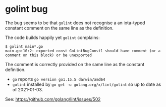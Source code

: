 # golint bug

The bug seems to be that `golint` does not recognise a an iota-typed
constant comment on the same line as the definition.

The code builds happily yet `golint` complains:

```
$ golint main*.go
main.go:10:2: exported const GoLintBugConst1 should have comment (or a comment on this block) or be unexported
```

The comment is correctly provided on the same line as the constant definition.

- `go` reports `go version go1.15.5 darwin/amd64`
- `golint` installed by `go get -u golang.org/x/lint/golint` so up to date as of 2021-01-03.

See: https://github.com/golang/lint/issues/502
